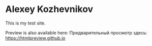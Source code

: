 # Alexey Kozhevnikov
This is my test site.

Preview is also available here: Предварительный просмотр здесь: https://htmlpreview.github.io
